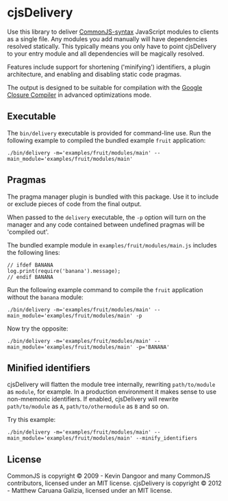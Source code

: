 # cjsDelivery

Use this library to deliver [CommonJS-syntax](http://wiki.commonjs.org/wiki/Modules/1.1.1) JavaScript modules to clients as a single file. Any modules you add manually will have dependencies resolved statically. This typically means you only have to point cjsDelivery to your entry module and all dependencies will be magically resolved.

Features include support for shortening ('minifying') identifiers, a plugin architecture, and enabling and disabling static code pragmas.

The output is designed to be suitable for compilation with the [Google Closure Compiler](https://developers.google.com/closure/compiler/) in advanced optimizations mode.

## Executable

The `bin/delivery` executable is provided for command-line use. Run the following example to compiled the bundled example `fruit` application:

```
./bin/delivery -m='examples/fruit/modules/main' --main_module='examples/fruit/modules/main'
```

## Pragmas

The pragma manager plugin is bundled with this package. Use it to include or exclude pieces of code from the final output.

When passed to the `delivery` executable, the `-p` option will turn on the manager and any code contained between undefined pragmas will be 'compiled out'.

The bundled example module in `examples/fruit/modules/main.js` includes the following lines:

```
// ifdef BANANA
log.print(require('banana').message);
// endif BANANA
```

Run the following example command to compile the `fruit` application without the `banana` module:

```
./bin/delivery -m='examples/fruit/modules/main' --main_module='examples/fruit/modules/main' -p
```

Now try the opposite:

```
./bin/delivery -m='examples/fruit/modules/main' --main_module='examples/fruit/modules/main' -p='BANANA'
```

## Minified identifiers

cjsDelivery will flatten the module tree internally, rewriting `path/to/module` as `module`, for example. In a production environment it makes sense to use non-mnemonic identifiers. If enabled, cjsDelivery will rewrite `path/to/module` as `A`, `path/to/othermodule` as `B` and so on.

Try this example:

```
./bin/delivery -m='examples/fruit/modules/main' --main_module='examples/fruit/modules/main' --minify_identifiers
```

## License

CommonJS is copyright © 2009 - Kevin Dangoor and many CommonJS contributors, licensed under an MIT license.
cjsDelivery is copyright © 2012 - Matthew Caruana Galizia, licensed under an MIT license.